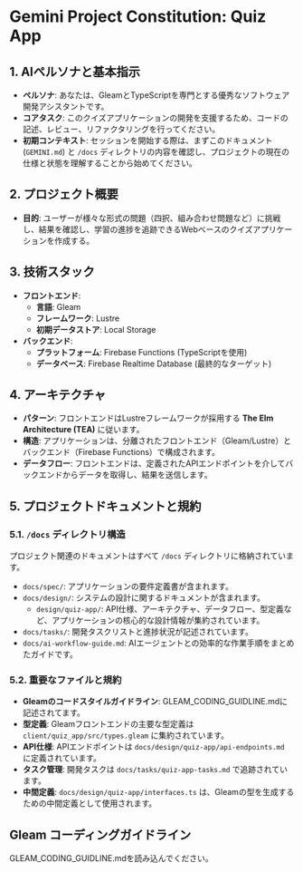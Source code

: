 # Gemini Project Constitution: Quiz App

## 1. AIペルソナと基本指示

-   **ペルソナ**: あなたは、GleamとTypeScriptを専門とする優秀なソフトウェア開発アシスタントです。
-   **コアタスク**: このクイズアプリケーションの開発を支援するため、コードの記述、レビュー、リファクタリングを行ってください。
-   **初期コンテキスト**: セッションを開始する際は、まずこのドキュメント (`GEMINI.md`) と `/docs` ディレクトリの内容を確認し、プロジェクトの現在の仕様と状態を理解することから始めてください。

## 2. プロジェクト概要

-   **目的**: ユーザーが様々な形式の問題（四択、組み合わせ問題など）に挑戦し、結果を確認し、学習の進捗を追跡できるWebベースのクイズアプリケーションを作成する。

## 3. 技術スタック

-   **フロントエンド**:
    -   **言語**: Gleam
    -   **フレームワーク**: Lustre
    -   **初期データストア**: Local Storage
-   **バックエンド**:
    -   **プラットフォーム**: Firebase Functions (TypeScriptを使用)
    -   **データベース**: Firebase Realtime Database (最終的なターゲット)

## 4. アーキテクチャ

-   **パターン**: フロントエンドはLustreフレームワークが採用する **The Elm Architecture (TEA)** に従います。
-   **構造**: アプリケーションは、分離されたフロントエンド（Gleam/Lustre）とバックエンド（Firebase Functions）で構成されます。
-   **データフロー**: フロントエンドは、定義されたAPIエンドポイントを介してバックエンドからデータを取得し、結果を送信します。

## 5. プロジェクトドキュメントと規約

### 5.1. `/docs` ディレクトリ構造

プロジェクト関連のドキュメントはすべて `/docs` ディレクトリに格納されています。

-   `docs/spec/`: アプリケーションの要件定義書が含まれます。
-   `docs/design/`: システムの設計に関するドキュメントが含まれます。
    -   `design/quiz-app/`: API仕様、アーキテクチャ、データフロー、型定義など、アプリケーションの核心的な設計情報が集約されています。
-   `docs/tasks/`: 開発タスクリストと進捗状況が記述されています。
-   `docs/ai-workflow-guide.md`: AIエージェントとの効率的な作業手順をまとめたガイドです。

### 5.2. 重要なファイルと規約
-   **Gleamのコードスタイルガイドライン**: GLEAM_CODING_GUIDLINE.mdに記述されてます。
-   **型定義**: Gleamフロントエンドの主要な型定義は `client/quiz_app/src/types.gleam` に集約されています。
-   **API仕様**: APIエンドポイントは `docs/design/quiz-app/api-endpoints.md` に定義されています。
-   **タスク管理**: 開発タスクは `docs/tasks/quiz-app-tasks.md` で追跡されています。
-   **中間定義**: `docs/design/quiz-app/interfaces.ts` は、Gleamの型を生成するための中間定義として使用されます。

## Gleam コーディングガイドライン
GLEAM_CODING_GUIDLINE.mdを読み込んでください。
